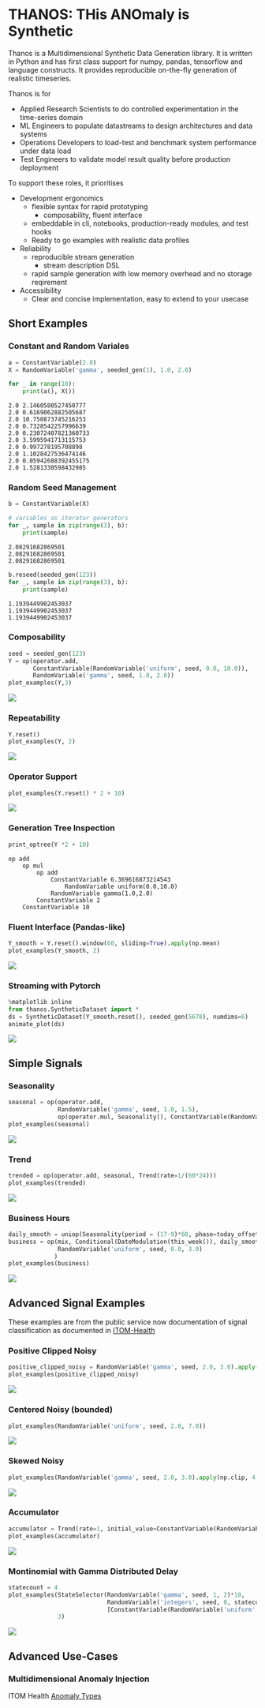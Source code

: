 # THANOS: THis ANOmaly is Synthetic

Thanos is a Multidimensional Synthetic Data Generation library. It is written in Python and has first class support for numpy, pandas, tensorflow and language constructs. It provides reproducible on-the-fly generation of realistic timeseries.

Thanos is for 
 - Applied Research Scientists to do controlled experimentation in the time-series domain
 - ML Engineers to populate datastreams to design architectures and data systems
 - Operations Developers to load-test and benchmark system performance under data load
 - Test Engineers to validate model result quality before production deployment

To support these roles, it prioritises
 - Development ergonomics
    - flexible syntax for rapid prototyping
        - composability, fluent interface
    - embeddable in cli, notebooks, production-ready modules, and test hooks
    - Ready to go examples with realistic data profiles
 - Reliability
    - reproducible stream generation
        - stream description DSL
    - rapid sample generation with low memory overhead and no storage reqirement
 - Accessibility
    - Clear and concise implementation, easy to extend to your usecase

## Short Examples

### Constant and Random Variales

```python
a = ConstantVariable(2.0)
X = RandomVariable('gamma', seeded_gen(1), 1.0, 2.0)

for _ in range(10):
    print(a(), X())
```
```
2.0 2.1460580527450777
2.0 0.6169062882505687
2.0 10.750873745216253
2.0 0.7328542257996639
2.0 0.23072407821360733
2.0 3.5995941713115753
2.0 0.997278195708898
2.0 1.1028427536474146
2.0 0.05942688392455175
2.0 1.5281330598432985
```

### Random Seed Management

```python
b = ConstantVariable(X)

# variables as iterator generators
for _, sample in zip(range(3), b):
    print(sample)
```
```
2.08291682869501
2.08291682869501
2.08291682869501
```
```python
b.reseed(seeded_gen(123))
for _, sample in zip(range(3), b):
    print(sample)
```
```
1.1939449902453037
1.1939449902453037
1.1939449902453037
```

### Composability

```python
seed = seeded_gen(123)
Y = op(operator.add, 
       ConstantVariable(RandomVariable('uniform', seed, 0.0, 10.0)), 
       RandomVariable('gamma', seed, 1.0, 2.0))
plot_examples(Y,3)
```
<img src="img/rm_plot01.png" />

### Repeatability

```python
Y.reset()
plot_examples(Y, 2)
```

<img src="img/rm_plot02.png" />

### Operator Support

```python
plot_examples(Y.reset() * 2 + 10)
```

<img src="img/rm_plot08.png" />

### Generation Tree Inspection

```python
print_optree(Y *2 + 10)
```

```
op add
	op mul
		op add
			ConstantVariable 6.369616873214543
				RandomVariable uniform(0.0,10.0)
			RandomVariable gamma(1.0,2.0)
		ConstantVariable 2
	ConstantVariable 10
```

### Fluent Interface (Pandas-like)

```python
Y_smooth = Y.reset().window(60, sliding=True).apply(np.mean)
plot_examples(Y_smooth, 2)
```

<img src="img/rm_plot03.png" />

### Streaming with Pytorch

```python
%matplotlib inline
from thanos.SyntheticDataset import *
ds = SyntheticDataset(Y_smooth.reset(), seeded_gen(5678), numdims=6)
animate_plot(ds)
```

<img src="img/rm_plot04.png" />

## Simple Signals

### Seasonality

```python
seasonal = op(operator.add,
              RandomVariable('gamma', seed, 1.0, 1.5), 
              op(operator.mul, Seasonality(), ConstantVariable(RandomVariable('uniform', seed, 0.0, 3.0))))
plot_examples(seasonal)
```

<img src="img/rm_plot05.png" />

### Trend

```python
trended = op(operator.add, seasonal, Trend(rate=1/(60*24)))
plot_examples(trended)
```

<img src="img/rm_plot06.png" />

### Business Hours

```python
daily_smooth = uniop(Seasonality(period = (17-9)*60, phase=today_offset()), np.abs)
business = op(mix, Conditional(DateModulation(this_week()), daily_smooth, ConstantVariable(0.0)), 
              RandomVariable('uniform', seed, 0.0, 3.0)
             )
plot_examples(business)
```
<img src="img/rm_plot07.png" />

## Advanced Signal Examples

These examples are from the public service now documentation of signal classification as documented in [ITOM-Health](https://docs.servicenow.com/bundle/quebec-it-operations-management/page/product/event-management/concept/operational-intelligence-overview.html)

### Positive Clipped Noisy

```python
positive_clipped_noisy = RandomVariable('gamma', seed, 2.0, 3.0).apply(np.clip, 10, np.inf)
plot_examples(positive_clipped_noisy)
```

<img src="img/rm_plot09.png" />

### Centered Noisy (bounded)

```python
plot_examples(RandomVariable('uniform', seed, 2.0, 7.0))
```

<img src="img/rm_plot10.png" />

### Skewed Noisy

```python
plot_examples(RandomVariable('gamma', seed, 2.0, 3.0).apply(np.clip, 4, 18))
```

<img src="img/rm_plot11.png" />

### Accumulator

```python
accumulator = Trend(rate=1, initial_value=ConstantVariable(RandomVariable('uniform', seed, 0, 2000)), maximum=ConstantVariable(RandomVariable('uniform', seed, 1500, 2000)), minimum=20)
plot_examples(accumulator)
```

<img src="img/rm_plot12.png" />

### Montinomial with Gamma Distributed Delay

```python
statecount = 4
plot_examples(StateSelector(RandomVariable('gamma', seed, 1, 2)*10,
                            RandomVariable('integers', seed, 0, statecount),
                            [ConstantVariable(RandomVariable('uniform', seed, 0, 100)) for i in range(statecount) ]),
              3)
```

<img src="img/rm_plot13.png" />

## Advanced Use-Cases

### Multidimensional Anomaly Injection

ITOM Health [Anomaly Types](https://docs.servicenow.com/bundle/tokyo-it-operations-management/page/product/health-log-analytics-operator/reference/hla-op-anomalous-behavior-types.html)
